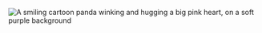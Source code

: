 ![A smiling cartoon panda winking and hugging a big pink heart, on a soft purple background](./8800_4_09.jpg)

